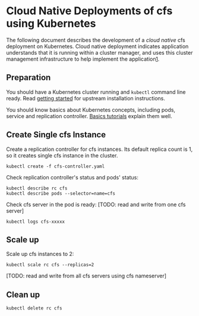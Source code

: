 # Cloud Native Deployments of cfs using Kubernetes

The following document describes the development of a *cloud native* cfs deployment on Kubernetes. Cloud native deployment indicates application understands that it is running within a cluster manager, and uses this cluster management infrastructure to help implement the application[1].

## Preparation

You should have a Kubernetes cluster running and `kubectl` command line ready. Read [getting started](https://github.com/kubernetes/kubernetes/blob/master/docs/getting-started-guides) for upstream installation instructions.

You should know basics about Kubernetes concepts, including pods, service and replication controller. [Basics tutorials](http://kubernetes.io/v1.0/basicstutorials.html) explain them well.

## Create Single cfs Instance

Create a replication controller for cfs instances. Its default replica count is 1, so it creates single cfs instance in the cluster.

```
kubectl create -f cfs-controller.yaml
```

Check replication controller's status and pods' status:

```
kubectl describe rc cfs
kubectl describe pods --selector=name=cfs
```

Check cfs server in the pod is ready:
[TODO: read and write from one cfs server]

```
kubectl logs cfs-xxxxx
```

## Scale up

Scale up cfs instances to 2:

```
kubectl scale rc cfs --replicas=2
```

[TODO: read and write from all cfs servers using cfs nameserver]

## Clean up

```
kubectl delete rc cfs
```

[1]: https://github.com/kubernetes/kubernetes/tree/master/examples/cassandra
